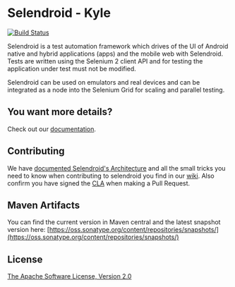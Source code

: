 Selendroid - Kyle
==========

[![Build Status](https://travis-ci.org/selendroid/selendroid.png?branch=master)](https://travis-ci.org/selendroid/selendroid)

Selendroid is a test automation framework which drives of the UI of Android native and hybrid applications (apps) and the mobile web with Selendroid. Tests are written using the Selenium 2 client API and for testing the application under test must not be modified. 

Selendroid can be used on emulators and real devices and can be integrated as a node into the Selenium Grid for scaling and parallel testing. 


You want more details?
----------------------

Check out our [documentation](http://selendroid.io).

Contributing
------------
We have [documented Selendroid's Architecture](http://selendroid.io/architecture.html) and all the small tricks you need to know when contributing to selendroid you find in our [wiki](https://github.com/selendroid/selendroid/wiki).
 Also confirm you have signed the [CLA](http://goo.gl/pAvxEI) when making a Pull Request.

Maven Artifacts
---------------

You can find the current version in Maven central and the latest snapshot version here: [https://oss.sonatype.org/content/repositories/snapshots/](https://oss.sonatype.org/content/repositories/snapshots/)


License
-----------
[The Apache Software License, Version 2.0](http://www.apache.org/licenses/LICENSE-2.0)

